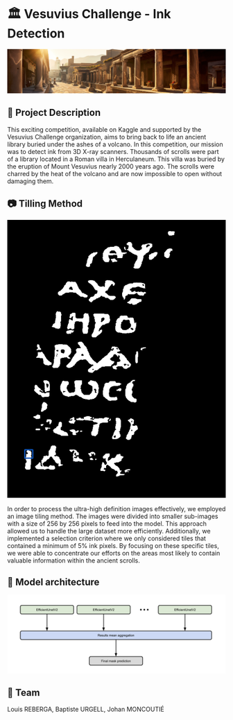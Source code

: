 # 🏛️ Vesuvius Challenge - Ink Detection
<img src='assets/header.png' alt=''>

## 📜 Project Description

This exciting competition, available on Kaggle and supported by the Vesuvius Challenge organization, aims to bring back to life an ancient library buried under the ashes of a volcano. In this competition, our mission was to detect ink from 3D X-ray scanners. Thousands of scrolls were part of a library located in a Roman villa in Herculaneum. This villa was buried by the eruption of Mount Vesuvius nearly 2000 years ago. The scrolls were charred by the heat of the volcano and are now impossible to open without damaging them.

## 📷 Tilling Method

<img src='assets/tilling.gif' alt='Ink labels with tilling method performing on it'>

In order to process the ultra-high definition images effectively, we employed an image tiling method. The images were divided into smaller sub-images with a size of 256 by 256 pixels to feed into the model. This approach allowed us to handle the large dataset more efficiently. Additionally, we implemented a selection criterion where we only considered tiles that contained a minimum of 5% ink pixels. By focusing on these specific tiles, we were able to concentrate our efforts on the areas most likely to contain valuable information within the ancient scrolls.

## 🤖 Model architecture

<img src='assets/model_architecture.png' alt='Architecture of EficientUnet V2 model'>

## 🔬 Team 

Louis REBERGA, Baptiste URGELL, Johan MONCOUTIÉ

